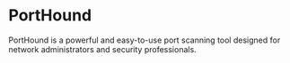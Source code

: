 # PortHound
PortHound is a powerful and easy-to-use port scanning tool designed for network administrators and security professionals. 
